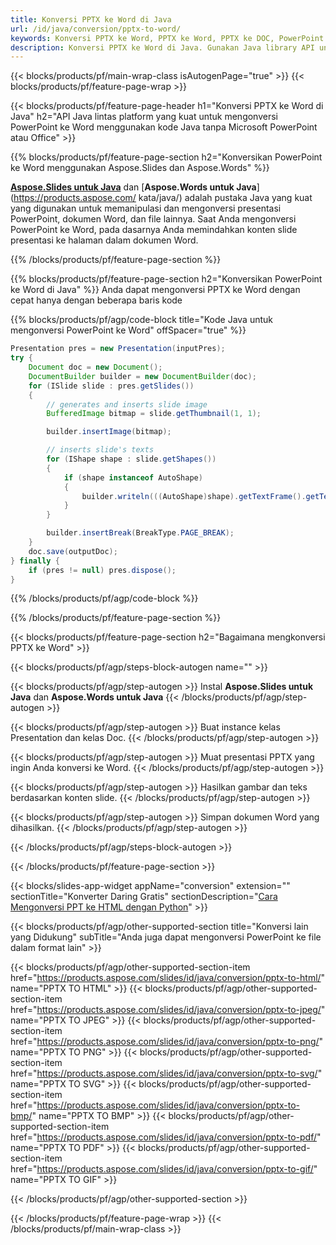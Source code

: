 ```yaml
---
title: Konversi PPTX ke Word di Java
url: /id/java/conversion/pptx-to-word/
keywords: Konversi PPTX ke Word, PPTX ke Word, PPTX ke DOC, PowerPoint ke Word, API Java, Perpustakaan Java
description: Konversi PPTX ke Word di Java. Gunakan Java library API untuk mengonversi PowerPoint ke Word
---
```


{{< blocks/products/pf/main-wrap-class isAutogenPage="true" >}}
{{< blocks/products/pf/feature-page-wrap >}}

{{< blocks/products/pf/feature-page-header h1="Konversi PPTX ke Word di Java" h2="API Java lintas platform yang kuat untuk mengonversi PowerPoint ke Word menggunakan kode Java tanpa Microsoft PowerPoint atau Office" >}}

{{% blocks/products/pf/feature-page-section h2="Konversikan PowerPoint ke Word menggunakan Aspose.Slides dan Aspose.Words" %}}

[**Aspose.Slides untuk Java**](https://products.aspose.com/slides/id/java/) dan [**Aspose.Words untuk Java**](https://products.aspose.com/ kata/java/) adalah pustaka Java yang kuat yang digunakan untuk memanipulasi dan mengonversi presentasi PowerPoint, dokumen Word, dan file lainnya. Saat Anda mengonversi PowerPoint ke Word, pada dasarnya Anda memindahkan konten slide presentasi ke halaman dalam dokumen Word.

{{% /blocks/products/pf/feature-page-section %}}




{{% blocks/products/pf/feature-page-section  h2="Konversikan PowerPoint ke Word di Java" %}}
Anda dapat mengonversi PPTX ke Word dengan cepat hanya dengan beberapa baris kode

{{% blocks/products/pf/agp/code-block title="Kode Java untuk mengonversi PowerPoint ke Word" offSpacer="true" %}}
```java
Presentation pres = new Presentation(inputPres);
try {
    Document doc = new Document();
    DocumentBuilder builder = new DocumentBuilder(doc);
    for (ISlide slide : pres.getSlides())
    {
        // generates and inserts slide image
        BufferedImage bitmap = slide.getThumbnail(1, 1);

        builder.insertImage(bitmap);

        // inserts slide's texts
        for (IShape shape : slide.getShapes())
        {
            if (shape instanceof AutoShape)
            {
                builder.writeln(((AutoShape)shape).getTextFrame().getText());
            }
        }

        builder.insertBreak(BreakType.PAGE_BREAK);
    }
    doc.save(outputDoc);
} finally {
    if (pres != null) pres.dispose();
}
```
{{% /blocks/products/pf/agp/code-block %}}

{{% /blocks/products/pf/feature-page-section %}}




{{< blocks/products/pf/feature-page-section  h2="Bagaimana mengkonversi PPTX ke Word" >}}


{{< blocks/products/pf/agp/steps-block-autogen name="" >}}


{{< blocks/products/pf/agp/step-autogen >}}
Instal **Aspose.Slides untuk Java** dan **Aspose.Words untuk Java** 
{{< /blocks/products/pf/agp/step-autogen >}}

{{< blocks/products/pf/agp/step-autogen >}}
Buat instance kelas Presentation dan kelas Doc.
{{< /blocks/products/pf/agp/step-autogen >}}

{{< blocks/products/pf/agp/step-autogen >}}
Muat presentasi PPTX yang ingin Anda konversi ke Word.
{{< /blocks/products/pf/agp/step-autogen >}}

{{< blocks/products/pf/agp/step-autogen >}}
Hasilkan gambar dan teks berdasarkan konten slide.
{{< /blocks/products/pf/agp/step-autogen >}}

{{< blocks/products/pf/agp/step-autogen >}}
Simpan dokumen Word yang dihasilkan.
{{< /blocks/products/pf/agp/step-autogen >}}


{{< /blocks/products/pf/agp/steps-block-autogen >}}


{{< /blocks/products/pf/feature-page-section >}}




{{< blocks/slides-app-widget  appName="conversion" extension="" sectionTitle="Konverter Daring Gratis" sectionDescription="[Cara Mengonversi PPT ke HTML dengan Python](https://products.aspose.com/slides/id/python-net/conversion/ppt-to-html/)" >}}

{{< blocks/products/pf/agp/other-supported-section title="Konversi lain yang Didukung" subTitle="Anda juga dapat mengonversi PowerPoint ke file dalam format lain" >}}


{{< blocks/products/pf/agp/other-supported-section-item href="https://products.aspose.com/slides/id/java/conversion/pptx-to-html/" name="PPTX TO HTML" >}}
{{< blocks/products/pf/agp/other-supported-section-item href="https://products.aspose.com/slides/id/java/conversion/pptx-to-jpeg/" name="PPTX TO JPEG" >}}
{{< blocks/products/pf/agp/other-supported-section-item href="https://products.aspose.com/slides/id/java/conversion/pptx-to-png/" name="PPTX TO PNG" >}}
{{< blocks/products/pf/agp/other-supported-section-item href="https://products.aspose.com/slides/id/java/conversion/pptx-to-svg/" name="PPTX TO SVG" >}}
{{< blocks/products/pf/agp/other-supported-section-item href="https://products.aspose.com/slides/id/java/conversion/pptx-to-bmp/" name="PPTX TO BMP" >}}
{{< blocks/products/pf/agp/other-supported-section-item href="https://products.aspose.com/slides/id/java/conversion/pptx-to-pdf/" name="PPTX TO PDF" >}}
{{< blocks/products/pf/agp/other-supported-section-item href="https://products.aspose.com/slides/id/java/conversion/pptx-to-gif/" name="PPTX TO GIF" >}}



{{< /blocks/products/pf/agp/other-supported-section >}}

{{< /blocks/products/pf/feature-page-wrap >}}
{{< /blocks/products/pf/main-wrap-class >}}